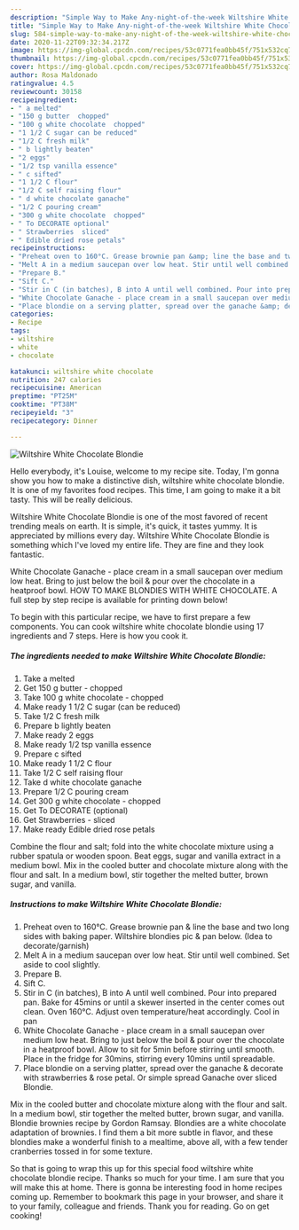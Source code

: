 ```yaml
---
description: "Simple Way to Make Any-night-of-the-week Wiltshire White Chocolate Blondie"
title: "Simple Way to Make Any-night-of-the-week Wiltshire White Chocolate Blondie"
slug: 584-simple-way-to-make-any-night-of-the-week-wiltshire-white-chocolate-blondie
date: 2020-11-22T09:32:34.217Z
image: https://img-global.cpcdn.com/recipes/53c0771fea0bb45f/751x532cq70/wiltshire-white-chocolate-blondie-recipe-main-photo.jpg
thumbnail: https://img-global.cpcdn.com/recipes/53c0771fea0bb45f/751x532cq70/wiltshire-white-chocolate-blondie-recipe-main-photo.jpg
cover: https://img-global.cpcdn.com/recipes/53c0771fea0bb45f/751x532cq70/wiltshire-white-chocolate-blondie-recipe-main-photo.jpg
author: Rosa Maldonado
ratingvalue: 4.5
reviewcount: 30158
recipeingredient:
- " a melted"
- "150 g butter  chopped"
- "100 g white chocolate  chopped"
- "1 1/2 C sugar can be reduced"
- "1/2 C fresh milk"
- " b lightly beaten"
- "2 eggs"
- "1/2 tsp vanilla essence"
- " c sifted"
- "1 1/2 C flour"
- "1/2 C self raising flour"
- " d white chocolate ganache"
- "1/2 C pouring cream"
- "300 g white chocolate  chopped"
- " To DECORATE optional"
- " Strawberries  sliced"
- " Edible dried rose petals"
recipeinstructions:
- "Preheat oven to 160°C. Grease brownie pan &amp; line the base and two long sides with baking paper. Wiltshire blondies pic &amp; pan below. (Idea to decorate/garnish)"
- "Melt A in a medium saucepan over low heat. Stir until well combined. Set aside to cool slightly."
- "Prepare B."
- "Sift C."
- "Stir in C (in batches), B into A until well combined. Pour into prepared pan. Bake for 45mins or until a skewer inserted in the center comes out clean. Oven 160°C. Adjust oven temperature/heat accordingly. Cool in pan"
- "White Chocolate Ganache - place cream in a small saucepan over medium low heat. Bring to just below the boil &amp; pour over the chocolate in a heatproof bowl. Allow to sit for 5min before stirring until smooth. Place in the fridge for 30mins, stirring every 10mins until spreadable."
- "Place blondie on a serving platter, spread over the ganache &amp; decorate with strawberries &amp; rose petal. Or simple spread Ganache over sliced Blondie."
categories:
- Recipe
tags:
- wiltshire
- white
- chocolate

katakunci: wiltshire white chocolate 
nutrition: 247 calories
recipecuisine: American
preptime: "PT25M"
cooktime: "PT38M"
recipeyield: "3"
recipecategory: Dinner

---
```



![Wiltshire White Chocolate Blondie](https://img-global.cpcdn.com/recipes/53c0771fea0bb45f/751x532cq70/wiltshire-white-chocolate-blondie-recipe-main-photo.jpg)

Hello everybody, it's Louise, welcome to my recipe site. Today, I'm gonna show you how to make a distinctive dish, wiltshire white chocolate blondie. It is one of my favorites food recipes. This time, I am going to make it a bit tasty. This will be really delicious.

Wiltshire White Chocolate Blondie is one of the most favored of recent trending meals on earth. It is simple, it's quick, it tastes yummy. It is appreciated by millions every day. Wiltshire White Chocolate Blondie is something which I've loved my entire life. They are fine and they look fantastic.

White Chocolate Ganache - place cream in a small saucepan over medium low heat. Bring to just below the boil &amp; pour over the chocolate in a heatproof bowl. HOW TO MAKE BLONDIES WITH WHITE CHOCOLATE. A full step by step recipe is available for printing down below!


To begin with this particular recipe, we have to first prepare a few components. You can cook wiltshire white chocolate blondie using 17 ingredients and 7 steps. Here is how you cook it.

<!--inarticleads1-->

##### The ingredients needed to make Wiltshire White Chocolate Blondie:

1. Take  a melted
1. Get 150 g butter - chopped
1. Take 100 g white chocolate - chopped
1. Make ready 1 1/2 C sugar (can be reduced)
1. Take 1/2 C fresh milk
1. Prepare  b lightly beaten
1. Make ready 2 eggs
1. Make ready 1/2 tsp vanilla essence
1. Prepare  c sifted
1. Make ready 1 1/2 C flour
1. Take 1/2 C self raising flour
1. Take  d white chocolate ganache
1. Prepare 1/2 C pouring cream
1. Get 300 g white chocolate - chopped
1. Get  To DECORATE (optional)
1. Get  Strawberries - sliced
1. Make ready  Edible dried rose petals


Combine the flour and salt; fold into the white chocolate mixture using a rubber spatula or wooden spoon. Beat eggs, sugar and vanilla extract in a medium bowl. Mix in the cooled butter and chocolate mixture along with the flour and salt. In a medium bowl, stir together the melted butter, brown sugar, and vanilla. 

<!--inarticleads2-->

##### Instructions to make Wiltshire White Chocolate Blondie:

1. Preheat oven to 160°C. Grease brownie pan &amp; line the base and two long sides with baking paper. Wiltshire blondies pic &amp; pan below. (Idea to decorate/garnish)
1. Melt A in a medium saucepan over low heat. Stir until well combined. Set aside to cool slightly.
1. Prepare B.
1. Sift C.
1. Stir in C (in batches), B into A until well combined. Pour into prepared pan. Bake for 45mins or until a skewer inserted in the center comes out clean. Oven 160°C. Adjust oven temperature/heat accordingly. Cool in pan
1. White Chocolate Ganache - place cream in a small saucepan over medium low heat. Bring to just below the boil &amp; pour over the chocolate in a heatproof bowl. Allow to sit for 5min before stirring until smooth. Place in the fridge for 30mins, stirring every 10mins until spreadable.
1. Place blondie on a serving platter, spread over the ganache &amp; decorate with strawberries &amp; rose petal. Or simple spread Ganache over sliced Blondie.


Mix in the cooled butter and chocolate mixture along with the flour and salt. In a medium bowl, stir together the melted butter, brown sugar, and vanilla. Blondie brownies recipe by Gordon Ramsay. Blondies are a white chocolate adaptation of brownies. I find them a bit more subtle in flavor, and these blondies make a wonderful finish to a mealtime, above all, with a few tender cranberries tossed in for some texture. 

So that is going to wrap this up for this special food wiltshire white chocolate blondie recipe. Thanks so much for your time. I am sure that you will make this at home. There is gonna be interesting food in home recipes coming up. Remember to bookmark this page in your browser, and share it to your family, colleague and friends. Thank you for reading. Go on get cooking!

